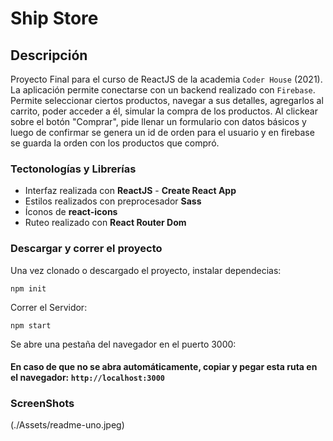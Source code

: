 # Ship Store
## Descripción

Proyecto Final para el curso de ReactJS de la academia ``` Coder House ``` (2021). La aplicación permite conectarse con un backend realizado con ```Firebase```. Permite seleccionar ciertos productos, navegar a sus detalles, agregarlos al carrito, poder acceder a él, simular la compra de los productos. Al clickear sobre el botón "Comprar", pide llenar un formulario con datos básicos y luego de confirmar se genera un id de orden para el usuario y en firebase se guarda la orden con los productos que compró.

### Tectonologías y Librerías

* Interfaz realizada con **ReactJS** - **Create React App**
* Estilos realizados con preprocesador **Sass**
* Íconos de **react-icons**
* Ruteo realizado con **React Router Dom**

### Descargar y correr el proyecto 
Una vez clonado o descargado el proyecto, instalar dependecias:  

```npm init```    

Correr el Servidor:   

```npm start```   

Se abre una pestaña del navegador en el puerto 3000:
#### En caso de que no se abra automáticamente, copiar y pegar esta ruta en el navegador: ```http://localhost:3000```

### ScreenShots

(./Assets/readme-uno.jpeg)